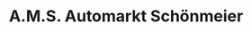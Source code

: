 ---
title: "A.M.S. Automarkt Schönmeier"
url: /steinau-an-der-strasse/a-m-s-automarkt-schoenmeier/
shop: Autowerkstatt
---